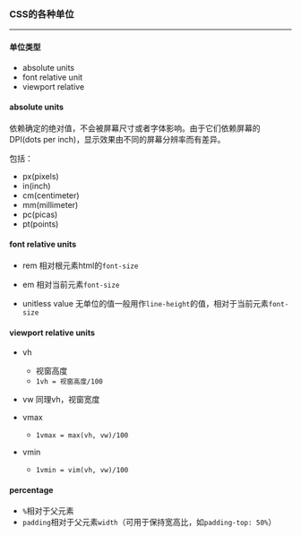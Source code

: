 ### CSS的各种单位

---

#### 单位类型
- absolute units
- font relative unit
- viewport relative  

#### absolute units
依赖确定的绝对值，不会被屏幕尺寸或者字体影响。由于它们依赖屏幕的DPI(dots per inch)，显示效果由不同的屏幕分辨率而有差异。

包括：

- px(pixels)
- in(inch)
- cm(centimeter)
- mm(millimeter)
- pc(picas)
- pt(points)

#### font relative units
- rem
  相对根元素html的`font-size`

- em
  相对当前元素`font-size`

- unitless value
  无单位的值一般用作`line-height`的值，相对于当前元素`font-size`

#### viewport relative units
- vh
  - 视窗高度
  - `1vh = 视窗高度/100`
  
- vw
  同理vh，视窗宽度
  
- vmax
  - `1vmax = max(vh, vw)/100`

- vmin
  - `1vmin = vim(vh, vw)/100`

#### percentage
- `%`相对于父元素
- `padding`相对于父元素`width`（可用于保持宽高比，如`padding-top: 50%`）



